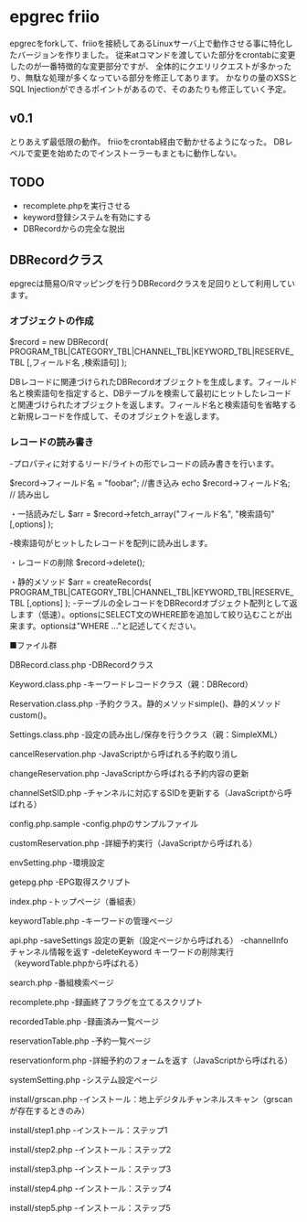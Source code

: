 # epgrec friio #
epgrecをforkして、friioを接続してあるLinuxサーバ上で動作させる事に特化したバージョンを作りました。
従来atコマンドを渡していた部分をcrontabに変更したのが一番特徴的な変更部分ですが、
全体的にクエリリクエストが多かったり、無駄な処理が多くなっている部分を修正してあります。
かなりの量のXSSとSQL Injectionができるポイントがあるので、そのあたりも修正していく予定。

## v0.1 ##
とりあえず最低限の動作。
friioをcrontab経由で動かせるようになった。
DBレベルで変更を始めたのでインストーラーもまともに動作しない。

## TODO ##
- recomplete.phpを実行させる
- keyword登録システムを有効にする
- DBRecordからの完全な脱出

## DBRecordクラス ##
epgrecは簡易O/Rマッピングを行うDBRecordクラスを足回りとして利用しています。

### オブジェクトの作成 ###
 $record = new DBRecord( PROGRAM_TBL|CATEGORY_TBL|CHANNEL_TBL|KEYWORD_TBL|RESERVE_TBL
                        [,フィールド名 ,検索語句]
);

DBレコードに関連づけられたDBRecordオブジェクトを生成します。フィールド名と検索語句を指定すると、DBテーブルを検索して最初にヒットしたレコードと関連づけられたオブジェクトを返します。フィールド名と検索語句を省略すると新規レコードを作成して、そのオブジェクトを返します。

### レコードの読み書き ###
-プロパティに対するリード/ライトの形でレコードの読み書きを行います。

$record->フィールド名 = "foobar";	//書き込み
echo $record->フィールド名;			// 読み出し

・一括読みだし
$arr = $record->fetch_array("フィールド名", "検索語句"[,options] );

-検索語句がヒットしたレコードを配列に読み出します。

・レコードの削除
$record->delete();

・静的メソッド
$arr = createRecords( PROGRAM_TBL|CATEGORY_TBL|CHANNEL_TBL|KEYWORD_TBL|RESERVE_TBL
					 [,options] );
-テーブルの全レコードをDBRecordオブジェクト配列として返します（低速）。optionsにSELECT文のWHERE節を追加して絞り込むことが出来ます。optionsは"WHERE ..."と記述してください。

■ファイル群

DBRecord.class.php
-DBRecordクラス

Keyword.class.php
-キーワードレコードクラス（親：DBRecord）

Reservation.class.php
-予約クラス。静的メソッドsimple()、静的メソッドcustom()。

Settings.class.php
-設定の読み出し/保存を行うクラス（親：SimpleXML）

cancelReservation.php
-JavaScriptから呼ばれる予約取り消し

changeReservation.php
-JavaScriptから呼ばれる予約内容の更新

channelSetSID.php
-チャンネルに対応するSIDを更新する（JavaScriptから呼ばれる）

config.php.sample
-config.phpのサンプルファイル

customReservation.php
-詳細予約実行（JavaScriptから呼ばれる）

envSetting.php
-環境設定

getepg.php
-EPG取得スクリプト

index.php
-トップページ（番組表）

keywordTable.php
-キーワードの管理ページ

api.php
-saveSettings 設定の更新（設定ページから呼ばれる）
-channelInfo チャンネル情報を返す
-deleteKeyword キーワードの削除実行（keywordTable.phpから呼ばれる）

search.php
-番組検索ページ

recomplete.php
-録画終了フラグを立てるスクリプト

recordedTable.php
-録画済み一覧ページ

reservationTable.php
-予約一覧ページ

reservationform.php
-詳細予約のフォームを返す（JavaScriptから呼ばれる）

systemSetting.php
-システム設定ページ

install/grscan.php
-インストール：地上デジタルチャンネルスキャン（grscanが存在するときのみ）

install/step1.php
-インストール：ステップ1

install/step2.php
-インストール：ステップ2

install/step3.php
-インストール：ステップ3

install/step4.php
-インストール：ステップ4

install/step5.php
-インストール：ステップ5

